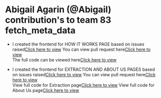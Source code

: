 # Abigail Agarin (@Abigail) contribution's to team 83 fetch_meta_data
- I created the frontend for HOW IT WORKS PAGE based on issues raised[Click here to view](https://github.com/zuri-training/proj_fetch_meta_data_team_83/issues/51)
    You can view pull request here[Click here to view](http://github.com/zuri-training/proj_fetch_meta_data_team_83/pull/28)  
    The full code can be viewed here[Click here to view](https://github.com/zuri-training/proj_fetch_meta_data_team_83/blob/main/fetch_metadata/templates/common/how_it_works.html)


- I created the frontend for EXTRACTION AND ABOUT US PAGES based on issues raised[Click here to view](https://github.com/zuri-training/proj_fetch_meta_data_team_83/issues/67)
    You can view pull request here[Click here to view](https://github.com/zuri-training/proj_fetch_meta_data_team_83/pull/59)  
    View full code for Extraction page[Click here to view](https://github.com/zuri-training/proj_fetch_meta_data_team_83/tree/abigail/fetch_metadata/templates/extraction_page)
    View full code for About Us page[Click here to view](https://github.com/zuri-training/proj_fetch_meta_data_team_83/tree/abigail/fetch_metadata/templates/common/about_us)